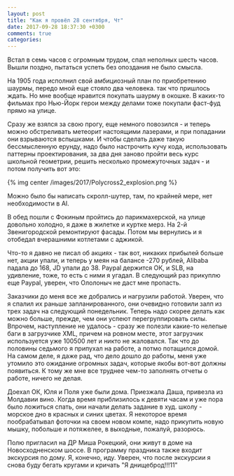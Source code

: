 ```yaml
---
layout: post
title: "Как я провёл 28 сентября, Чт"
date: 2017-09-28 18:37:30 +0300
comments: true
categories: 
---
```

Встал в семь часов с огромным трудом, спал неполных шесть часов. Вышли поздно, пытаться успеть без опоздания не было смысла.

На 1905 года исполнил свой амбициозный план по приобретению шаурмы, передо мной еще стояло два человека. так что пришлось ждать. Но мне вообще нравится покупать шаурму в окошке. В каких-то фильмах про Нью-Йорк герои между делами тоже покупали фаст-фуд прямо на улице.

Сразу же взялся за свою прогу, еще немного повозился - и теперь можно обстреливать метеорит настоящими лазерами, и при попадании они взрываются вспышками. И чтобы сделать даже такую бессмысленную ерунду, надо было настрочить кучу кода, использовать паттерны проектирования, за два дня заново пройти весь курс школьной геометрии, решить несколько промежуточных задач - и потом получить вот это:

{% img center /images/2017/Polycross2_explosion.png %}

Можно было бы написать скролл-шутер, там, по крайней мере, нет необходимости в AI. 

В обед пошли с Фокиным пройтись до парикмахерской, на улице довольно холодно, я даже в жилетке и куртке мерз. На 2-й Звенигородской ремонтируют фасады. Потом мы вернулись и я отобедал вчерашними котлетами с аджикой.

Что-то я давно не писал об акциях - так вот, никаких прибылей больше нет, акции упали, и теперь у меян на балансе -270 рублей, Alibaba падала до 168, JD упали до 38. Paypal держится ОК, и SLB, на удивление, тоже, то есть с ними я угадал. В следующий раз прикуплю еще Paypal, уверен, что Ололоныч не даст мне пропасть.

Заказчики до меня все же добрались и нагрузили работой. Уверен, что я спалил их раньше запланированного, они очевидно готовили залп из трех задач на следующий понедельник. Теперь надо скорее делать как можно больше, прежде, чем они успеют перегруппировать силы. Впрочем, наступление не удалось - сразу же полезли какие-то нелепые баги в загрузчике XML, причем на ровном месте, этот загрузчик используется уже 100500 лет и никто не жаловался. Так что до половины седьмого я припухал на работе, а потмо потащился домой. На самом деле, я даже рад, что дело дошло до работы, меня уже утомило это ожидание огромных задач, которые якобы вот-вот должны появиться. К тому же мне все труднее чем-то заполнять отчеты о работе, ничего не делая.

Доехал ОК, Юля и Поля уже были дома. Приезжала Даша, привезла из Молдавии вино. Когда время приблизилось к девяти часам и уже пора было ложиться спать, они начали делать задание в худ. школу - морское дно в красных и синих цветах. Я некоторое время пообрабатывал фоточки на своем новом компе, надо прикупить новую мышку, побольше и потяжелее, в выходные, пожалуй, разорюсь.

Полю пригласил на ДР Миша Рокецкий, они живут в доме на Новосходненском шоссе. В программу праздника также входит экскурсия по дому. Я, конечно, иду. Уверен, что после экскурсии я снова буду бегать кругами и кричать "Я днищеброд!!!11"